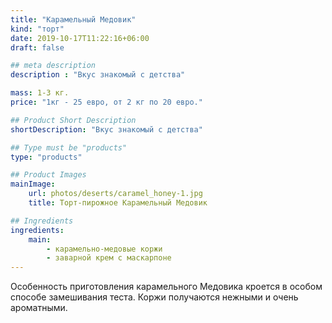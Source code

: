 ```yaml
---
title: "Карамельный Медовик"
kind: "торт"
date: 2019-10-17T11:22:16+06:00
draft: false

## meta description
description : "Вкус знакомый с детства"

mass: 1-3 кг.
price: "1кг - 25 евро, от 2 кг по 20 евро."

## Product Short Description
shortDescription: "Вкус знакомый с детства"

## Type must be "products"
type: "products"

## Product Images
mainImage:
    url: photos/deserts/caramel_honey-1.jpg
    title: Торт-пирожное Карамельный Медовик

## Ingredients
ingredients:
    main:
        - карамельно-медовые коржи
        - заварной крем с маскарпоне
---
```


Особенность приготовления карамельного Медовика кроется в особом способе замешивания теста.
Коржи получаются нежными и очень ароматными.
